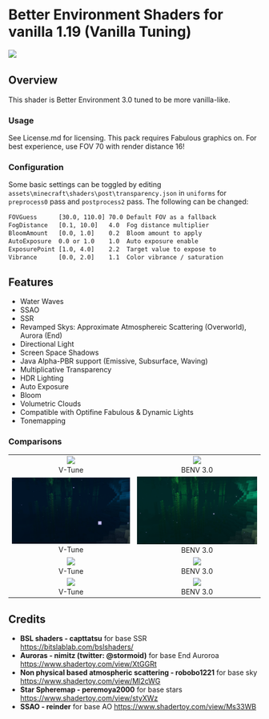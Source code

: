 # Better Environment Shaders for vanilla 1.19 (Vanilla Tuning)
<img src="images/7.png" /> 

## Overview
This shader is Better Environment 3.0 tuned to be more vanilla-like.

### Usage
See License.md for licensing. This pack requires Fabulous graphics on. For best experience, use FOV 70 with render distance 16!

### Configuration
Some basic settings can be toggled by editing `assets\minecraft\shaders\post\transparency.json` in `uniforms` for `preprocess0` pass and `postprocess2` pass. The following can be changed:
```
FOVGuess      [30.0, 110.0] 70.0 Default FOV as a fallback
FogDistance   [0.1, 10.0]   4.0  Fog distance multiplier
BloomAmount   [0.0, 1.0]    0.2  Bloom amount to apply
AutoExposure  0.0 or 1.0    1.0  Auto exposure enable
ExposurePoint [1.0, 4.0]    2.2  Target value to expose to  
Vibrance      [0.0, 2.0]    1.1  Color vibrance / saturation
```

## Features
- Water Waves
- SSAO
- SSR
- Revamped Skys: Approximate Atmosphereic Scattering (Overworld), Aurora (End)
- Directional Light
- Screen Space Shadows
- Java Alpha-PBR support (Emissive, Subsurface, Waving)
- Multiplicative Transparency
- HDR Lighting
- Auto Exposure
- Bloom
- Volumetric Clouds
- Compatible with Optifine Fabulous & Dynamic Lights
- Tonemapping

### Comparisons
<div>
    <table style="width:100%">
        <tr>
            <td align="middle">
              <img src="images/7.png"/>
              <figcaption align="middle">V-Tune</figcaption>
            </td>
            <td align="middle">
              <img src="images/8.png"/>
              <figcaption align="middle">BENV 3.0</figcaption>
            </td>
        </tr>
        <tr>
            <td align="middle">
              <img src="images/10.png"/>
              <figcaption align="middle">V-Tune</figcaption>
            </td>
            <td align="middle">
              <img src="images/11.png"/>
              <figcaption align="middle">BENV 3.0</figcaption>
            </td>
        </tr>
        <tr>
            <td align="middle">
              <img src="images/13.png"/>
              <figcaption align="middle">V-Tune</figcaption>
            </td>
            <td align="middle">
              <img src="images/14.png"/>
              <figcaption align="middle">BENV 3.0</figcaption>
            </td>
        </tr>
        <tr>
            <td align="middle">
              <img src="images/16.png"/>
              <figcaption align="middle">V-Tune</figcaption>
            </td>
            <td align="middle">
              <img src="images/17.png"/>
              <figcaption align="middle">BENV 3.0</figcaption>
            </td>
        </tr>
    </table>
</div>

## Credits
- **BSL shaders - capttatsu** for base SSR https://bitslablab.com/bslshaders/
- **Auroras - nimitz (twitter: @stormoid)** for base End Auroroa https://www.shadertoy.com/view/XtGGRt
- **Non physical based atmospheric scattering - robobo1221** for base sky https://www.shadertoy.com/view/Ml2cWG
- **Star Spheremap - peremoya2000** for base stars https://www.shadertoy.com/view/styXWz
- **SSAO - reinder** for base AO https://www.shadertoy.com/view/Ms33WB
